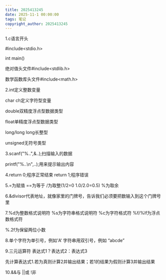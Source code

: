 ```yaml
---
title: 2025413245
date: 2025-11-1 00:00:00
tags: 笔记
copyright_author: 2025413245
---
```



1.c语言开头

#include<stdio.h>

int main()  

绝对值头文件#include<stdlib.h>

数学函数库头文件#include<math.h>

2.int定义整数变量

char ch定义字符型变量

double双精度浮点型数据类型

float单精度浮点型数据类型

long/long long长整型

unsigned无符号类型

3.scanf("%..",&..);扫描输入的数据

printf("%..\n",..);用来提示输出内容

4.return 0;程序正常结束  return 1;程序错误

5.=为赋值   ==为等于   /为取整(1/2=0  1.0/2.0=0.5)   %为取余

6.&divisor代表地址，就像家里的门牌号，告诉我们必须要把数输入到这个门牌号里

7.%d为整数格式说明符 %s为字符串格式说明符 %c为字符格式符 %f/%lf为浮点数格式符 

%.2f为保留两位小数

8.单个字符为单引号，例如’A‘   字符串用双引号，例如 “abcde”

9.三元运算符 表达式1？表达式2：表达式3

先计算表达式1.若为真则计算2并输出结果；若1的结果为假则计算3并输出结果

10.&&与   ||或    !非

